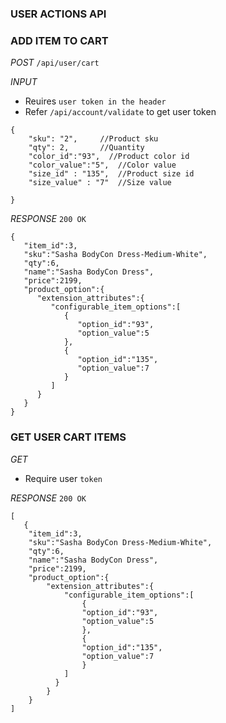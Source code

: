 ### USER ACTIONS API

### ADD ITEM TO CART

_POST_ `/api/user/cart`

_INPUT_ 

- Reuires `user token in the header`
- Refer `/api/account/validate` to get user token

```
{
	"sku": "2",     //Product sku
	"qty": 2,       //Quantity
    "color_id":"93",  //Product color id
	"color_value":"5",  //Color value
	"size_id" : "135",  //Product size id
	"size_value" : "7"  //Size value

}

```


_RESPONSE_ `200 OK`

```
{  
   "item_id":3,
   "sku":"Sasha BodyCon Dress-Medium-White",
   "qty":6,
   "name":"Sasha BodyCon Dress",
   "price":2199,
   "product_option":{  
      "extension_attributes":{  
         "configurable_item_options":[  
            {  
               "option_id":"93",
               "option_value":5
            },
            {  
               "option_id":"135",
               "option_value":7
            }
         ]
      }
   }
}

```


### GET USER CART ITEMS

_GET_  

- Require user `token`

_RESPONSE_ `200 OK`

```
[  
   {  
    "item_id":3,
    "sku":"Sasha BodyCon Dress-Medium-White",
    "qty":6,
    "name":"Sasha BodyCon Dress",
    "price":2199,
    "product_option":{  
        "extension_attributes":{  
            "configurable_item_options":[  
                {  
                "option_id":"93",
                "option_value":5
                },
                {  
                "option_id":"135",
                "option_value":7
                }
            ]
          }
        }
    }
]

```

